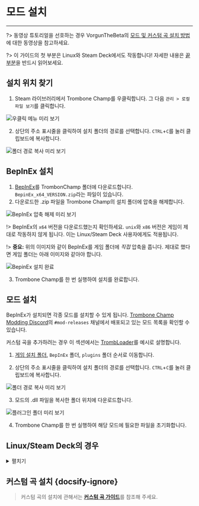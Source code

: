 # 모드 설치
---

?> 동영상 튜토리얼을 선호하는 경우 VorgunTheBeta의 [모드 및 커스텀 곡 설치 방법](https://youtu.be/pSwNSGx-P5c)에 대한 동영상을 참고하세요.

?> 이 가이드의 첫 부분은 Linux와 Steam Deck에서도 작동합니다! 자세한 내용은 [끝 부분](#linuxsteam-deck-specific-tips)을 반드시 읽어보세요.

## 설치 위치 찾기
1. Steam 라이브러리에서 Trombone Champ를 우클릭합니다. 그 다음 `관리 > 로컬 파일 보기`를 클릭합니다.

![우클릭 메뉴 미리 보기](../docs/files/localfilescontext.png)

2. 상단의 주소 표시줄을 클릭하여 설치 폴더의 경로를 선택합니다. `CTRL`+`C`를 눌러 클립보드에 복사합니다.

![폴더 경로 복사 미리 보기](../docs/files/copyfolderpath.png)

## BepInEx 설치

1. [BepInEx](https://github.com/BepInEx/BepInEx/releases/latest)를 TrombonChamp 폴더에 다운로드합니다. `BepinEx_x64_VERSION.zip`라는 파일이 있습니다.
2. 다운로드한 .zip 파일을 Trombone Champ의 설치 폴더에 압축을 해제합니다.

![BepInEx 압축 해제 미리 보기](../docs/files/bepinexextract.png)

!> BepInEx의 `x64` 버전을 다운로드했는지 확인하세요. `unix`와 `x86` 버전은 게임이 제대로 작동하지 않게 됩니다. 이는 Linux/Steam Deck 사용자에게도 적용됩니다.

!> **중요:** 위의 이미지와 같이 BepInEx를 게임 폴더에 *직접* 압축을 풉니다. 제대로 했다면 게임 폴더는 아래 이미지와 같아야 합니다.

![BepinEx 설치 완료](../docs/files/finishedbepinex.png)

3. Trombone Champ를 한 번 실행하여 설치를 완료합니다.

## 모드 설치

BepInEx가 설치되면 각종 모드를 설치할 수 있게 됩니다. [Trombone Champ Modding Discord](https://discord.gg/KVzKRsbetJ)의 `#mod-releases` 채널에서 배포되고 있는 모드 목록을 확인할 수 있습니다.

커스텀 곡을 추가하려는 경우 이 섹션에서는 [TrombLoader](https://github.com/NyxTheShield/TrombLoader/releases/latest)를 예시로 설명합니다.

1. [게임 설치 폴더](###finding-install-location), `BepInEx` 폴더, `plugins` 폴더 순서로 이동합니다.

2. 상단의 주소 표시줄을 클릭하여 설치 폴더의 경로를 선택합니다. `CTRL`+`C`를 눌러 클립보드에 복사합니다.

![폴더 경로 복사 미리 보기](../docs/files/copyfolderpathplugins.png)

3. 모드의 .dll 파일을 복사한 폴더 위치에 다운로드합니다.

![플러그인 폴더 미리 보기](../docs/files/pluginswithtrombloader.png)

4. Trombone Champ를 한 번 실행하여 해당 모드에 필요한 파일을 초기화합니다.

## Linux/Steam Deck의 경우
<details closed>
<summary>펼치기</summary>

BepInEx 설치 과정은 위에 서술된 Windows와 대체로 동일하지만 먼저 주의해야 할 추가 사항이 있습니다:

 - 가이드를 따르려면 Steam Deck 사용자는 전원 버튼을 누른 상태에서 메뉴에서 `데스크톱 모드`를 선택하여 데스크톱 모드로 전환해야 합니다.

 - Steam Deck 사용자는 microSD 카드에서 BepInEx가 읽히지 않기 때문에 게임을 내부 저장소에 설치해야 합니다.

 - 앞서 언급한 바와 같이 Trombone Champ는 Proton 환경에서 동작하는 Windows 어플리케이션이기 때문에 `unix`가 아닌 `x64`의 Windows용 BepInEx를 설치해야 합니다.

 - 세이브 파일이나 로그 파일은 Proton 호환 폴더 내의 Steam 폴더에 저장됩니다.

    - Steam Deck의 경우 다음 위치에서 확인할 수 있습니다: `~/.local/share/Steam/steamapps/compatdata/1059990/pfx/drive_c/users/steamuser/AppData/LocalLow/Holy Wow/TromboneChamp`
    - 다른 Linux 플레이버에서는 Steam 폴더의 위치를 모르는 경우 터미널에서 `locate -r /Holy Wow$`을 실행해 주세요.

또한 게임 시작 옵션에 `WINEDLLOVERRIDES="winhttp=n,b" %command%`를 추가해야 합니다. 입력하려면, Steam 라이브러리에서 게임을 우클릭하고 `속성`을 클릭합니다. Windows와 달리 Steam Proton은 시작 옵션에서 별다른 지시가 없는 한 BepInEx의 파일을 가져오지 않습니다.

![Steam 속성 미리 보기](../docs/files/linuxsteamproperties.png)

추가되면 BepInEx가 작동합니다! [위의 지침](##installation)에 따라 모드를 설치하여 커스텀 곡을 설치합니다.

### 동영상 배경 {docsify-ignore}

일부 커스텀 곡에는 배경에 대한 동영상이 포함되며, 기본 Proton 설치에서는 이러한 동영상을 재생할 수 없습니다. 이러한 기능을 사용하려면 [ProtonUp-Qt](https://davidotek.github.io/protonup-qt/)을 사용하여 `GE-Proton`을 설치하면 됩니다. 이것은 Valve가 공식적으로 지원할 수 없는 비디오 포맷을 재생하는 기능을 포함한 몇 가지 추가 기능을 포함하는 Proton 버전입니다.

Proton Up-Qt 사용 및 `GE-Proton` 설치 방법에 대해서는 [Gaming On Linux에서 작성한 이 가이드](https://www.gamingonlinux.com/2022/03/protonup-qt-got-upgraded-heres-how-to-use-it-on-steam-deck-and-linux/)를 참조하는 것이 좋습니다.

!> 만일 GE-Proton을 사용해도 설정의 방법에 따라서는 동영상의 재생에 문제가 발생하는 경우가 있습니다. </details>

## 커스텀 곡 설치 {docsify-ignore}

> 커스텀 곡의 설치에 관해서는 [**커스텀 곡 가이드**](installing-songs)를 참조해 주세요.